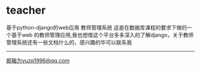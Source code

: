 # teacher
基于python-django的web应用  教师管理系统
这是在数据库课程的要求下做的一个基于web 的教师管理应用,我也想借这个平台多多深入的了解django，关于教师管理系统还有一些文档什么的，感兴趣的华可以联系我
 ***
邮箱为yuzp1996@qq.com
